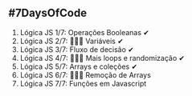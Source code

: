 ## #7DaysOfCode


1. Lógica JS 1/7: Operações Booleanas ✔
2. Lógica JS 2/7: 👩🏽‍💻 Variáveis ✔
3. Lógica JS 3/7: Fluxo de decisão ✔
4. Lógica JS 4/7: 👩🏽‍💻 Mais loops e randomização ✔
5. Lógica JS 5/7: Arrays e coleções ✔
6. Lógica JS 6/7: 👩🏽‍💻 Remoção de Arrays
7. Lógica JS 7/7: Funções em Javascript


